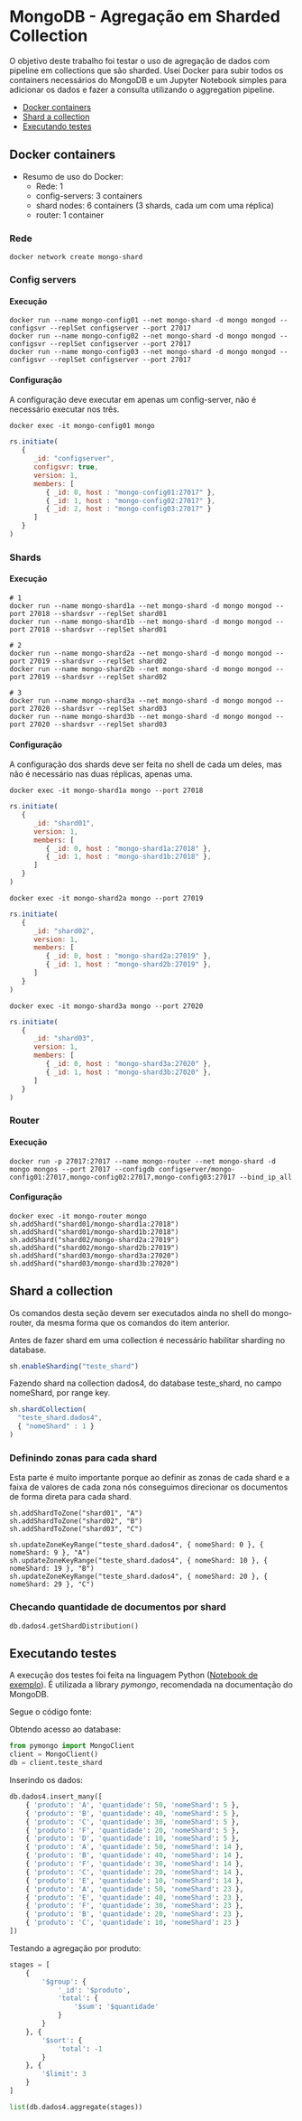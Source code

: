 # MongoDB - Agregação em Sharded Collection

O objetivo deste trabalho foi testar o uso de agregação de dados com pipeline em collections que são sharded. Usei Docker para subir todos os containers necessários do MongoDB e um Jupyter Notebook simples para adicionar os dados e fazer a consulta utilizando o aggregation pipeline.

- [Docker containers](#docker-containers)
- [Shard a collection](#shard-a-collection)
- [Executando testes](#executando-testes)

## Docker containers

- Resumo de uso do Docker:
    * Rede: 1
    * config-servers: 3 containers
    * shard nodes: 6 containers (3 shards, cada um com uma réplica)
    * router: 1 container

### Rede

```shell
docker network create mongo-shard
```

### Config servers

#### Execução

```shell
docker run --name mongo-config01 --net mongo-shard -d mongo mongod --configsvr --replSet configserver --port 27017
docker run --name mongo-config02 --net mongo-shard -d mongo mongod --configsvr --replSet configserver --port 27017
docker run --name mongo-config03 --net mongo-shard -d mongo mongod --configsvr --replSet configserver --port 27017
```

#### Configuração

A configuração deve executar em apenas um config-server, não é necessário executar nos três.

```shell
docker exec -it mongo-config01 mongo
```

```javascript
rs.initiate(
   {
      _id: "configserver",
      configsvr: true,
      version: 1,
      members: [
         { _id: 0, host : "mongo-config01:27017" },
         { _id: 1, host : "mongo-config02:27017" },
         { _id: 2, host : "mongo-config03:27017" }
      ]
   }
)
```

### Shards

#### Execução

```shell
# 1
docker run --name mongo-shard1a --net mongo-shard -d mongo mongod --port 27018 --shardsvr --replSet shard01
docker run --name mongo-shard1b --net mongo-shard -d mongo mongod --port 27018 --shardsvr --replSet shard01

# 2
docker run --name mongo-shard2a --net mongo-shard -d mongo mongod --port 27019 --shardsvr --replSet shard02
docker run --name mongo-shard2b --net mongo-shard -d mongo mongod --port 27019 --shardsvr --replSet shard02

# 3
docker run --name mongo-shard3a --net mongo-shard -d mongo mongod --port 27020 --shardsvr --replSet shard03
docker run --name mongo-shard3b --net mongo-shard -d mongo mongod --port 27020 --shardsvr --replSet shard03
```

#### Configuração

A configuração dos shards deve ser feita no shell de cada um deles, mas não é necessário nas duas réplicas, apenas uma.

```shell
docker exec -it mongo-shard1a mongo --port 27018
```

```javascript
rs.initiate(
   {
      _id: "shard01",
      version: 1,
      members: [
         { _id: 0, host : "mongo-shard1a:27018" },
         { _id: 1, host : "mongo-shard1b:27018" },
      ]
   }
)
```

```shell
docker exec -it mongo-shard2a mongo --port 27019
```

```javascript
rs.initiate(
   {
      _id: "shard02",
      version: 1,
      members: [
         { _id: 0, host : "mongo-shard2a:27019" },
         { _id: 1, host : "mongo-shard2b:27019" },
      ]
   }
)
```

```shell
docker exec -it mongo-shard3a mongo --port 27020
```

```javascript
rs.initiate(
   {
      _id: "shard03",
      version: 1,
      members: [
         { _id: 0, host : "mongo-shard3a:27020" },
         { _id: 1, host : "mongo-shard3b:27020" },
      ]
   }
)
```

### Router

#### Execução

```shell
docker run -p 27017:27017 --name mongo-router --net mongo-shard -d mongo mongos --port 27017 --configdb configserver/mongo-config01:27017,mongo-config02:27017,mongo-config03:27017 --bind_ip_all
```

#### Configuração

```shell
docker exec -it mongo-router mongo
sh.addShard("shard01/mongo-shard1a:27018")
sh.addShard("shard01/mongo-shard1b:27018") 
sh.addShard("shard02/mongo-shard2a:27019")
sh.addShard("shard02/mongo-shard2b:27019") 
sh.addShard("shard03/mongo-shard3a:27020")
sh.addShard("shard03/mongo-shard3b:27020")
```

## Shard a collection

Os comandos desta seção devem ser executados ainda no shell do mongo-router, da mesma forma que os comandos do item anterior.

Antes de fazer shard em uma collection é necessário habilitar sharding no database.

```javascript
sh.enableSharding("teste_shard")
```

Fazendo shard na collection dados4, do database teste_shard, no campo nomeShard, por range key.

```javascript
sh.shardCollection(
  "teste_shard.dados4",
  { "nomeShard" : 1 }
)
```

### Definindo zonas para cada shard

Esta parte é muito importante porque ao definir as zonas de cada shard e a faixa de valores de cada zona nós conseguimos direcionar os documentos de forma direta para cada shard.

```shell
sh.addShardToZone("shard01", "A")
sh.addShardToZone("shard02", "B")
sh.addShardToZone("shard03", "C")

sh.updateZoneKeyRange("teste_shard.dados4", { nomeShard: 0 }, { nomeShard: 9 }, "A")
sh.updateZoneKeyRange("teste_shard.dados4", { nomeShard: 10 }, { nomeShard: 19 }, "B")
sh.updateZoneKeyRange("teste_shard.dados4", { nomeShard: 20 }, { nomeShard: 29 }, "C")
```

### Checando quantidade de documentos por shard

```shell
db.dados4.getShardDistribution()
```

## Executando testes

A execução dos testes foi feita na linguagem Python ([Notebook de exemplo](teste.ipynb)). É utilizada a library *pymongo*, recomendada na documentação do MongoDB.

Segue o código fonte:

Obtendo acesso ao database:

```python
from pymongo import MongoClient
client = MongoClient()
db = client.teste_shard
```

Inserindo os dados:

```python
db.dados4.insert_many([
    { 'produto': 'A', 'quantidade': 50, 'nomeShard': 5 },
    { 'produto': 'B', 'quantidade': 40, 'nomeShard': 5 },
    { 'produto': 'C', 'quantidade': 30, 'nomeShard': 5 },
    { 'produto': 'F', 'quantidade': 20, 'nomeShard': 5 },
    { 'produto': 'D', 'quantidade': 10, 'nomeShard': 5 },
    { 'produto': 'A', 'quantidade': 50, 'nomeShard': 14 },
    { 'produto': 'B', 'quantidade': 40, 'nomeShard': 14 },
    { 'produto': 'F', 'quantidade': 30, 'nomeShard': 14 },
    { 'produto': 'C', 'quantidade': 20, 'nomeShard': 14 },
    { 'produto': 'E', 'quantidade': 10, 'nomeShard': 14 },
    { 'produto': 'A', 'quantidade': 50, 'nomeShard': 23 },
    { 'produto': 'E', 'quantidade': 40, 'nomeShard': 23 },
    { 'produto': 'F', 'quantidade': 30, 'nomeShard': 23 },
    { 'produto': 'B', 'quantidade': 20, 'nomeShard': 23 },
    { 'produto': 'C', 'quantidade': 10, 'nomeShard': 23 }
])
```

Testando a agregação por produto:

```python
stages = [
    {
        '$group': {
            '_id': '$produto', 
            'total': {
                '$sum': '$quantidade'
            }
        }
    }, {
        '$sort': {
            'total': -1
        }
    }, {
        '$limit': 3
    }
]

list(db.dados4.aggregate(stages))
```